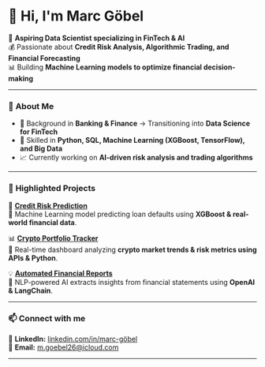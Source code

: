 # 👋 Hi, I'm Marc Göbel  

🚀 **Aspiring Data Scientist specializing in FinTech & AI**  
💰 Passionate about **Credit Risk Analysis, Algorithmic Trading, and Financial Forecasting**  
📊 Building **Machine Learning models to optimize financial decision-making**  

---

### 🔹 **About Me**  
- 🏦 Background in **Banking & Finance** → Transitioning into **Data Science for FinTech**  
- 🤖 Skilled in **Python, SQL, Machine Learning (XGBoost, TensorFlow), and Big Data**  
- 📈 Currently working on **AI-driven risk analysis and trading algorithms**  

---

### 📌 **Highlighted Projects**
🚀 **[Credit Risk Prediction](https://github.com/ClashKong/credit-risk-ml)**  
📌 Machine Learning model predicting loan defaults using **XGBoost & real-world financial data**.  

📊 **[Crypto Portfolio Tracker](https://github.com/ClashKong/crypto-tracker)**  
📌 Real-time dashboard analyzing **crypto market trends & risk metrics using APIs & Python**.  

💡 **[Automated Financial Reports](https://github.com/ClashKong/financial-reports-ai)**  
📌 NLP-powered AI extracts insights from financial statements using **OpenAI & LangChain**.  

---

### 📫 **Connect with me**  
🔗 **LinkedIn:** [linkedin.com/in/marc-göbel](https://linkedin.com/in/marc-göbel)  
📧 **Email:** m.goebel26@icloud.com  

---
